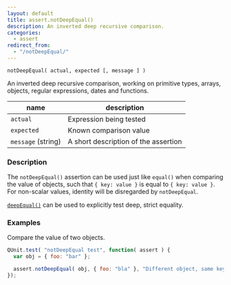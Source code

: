 ```yaml
---
layout: default
title: assert.notDeepEqual()
description: An inverted deep recursive comparison.
categories:
  - assert
redirect_from:
  - "/notDeepEqual/"
---
```


`notDeepEqual( actual, expected [, message ] )`

An inverted deep recursive comparison, working on primitive types, arrays, objects, regular expressions, dates and functions.

| name               | description                          |
|--------------------|--------------------------------------|
| `actual`           | Expression being tested              |
| `expected`         | Known comparison value               |
| `message` (string) | A short description of the assertion |

### Description

The `notDeepEqual()` assertion can be used just like `equal()` when comparing the value of objects, such that `{ key: value }` is equal to `{ key: value }`. For non-scalar values, identity will be disregarded by `notDeepEqual`.

[`deepEqual()`](./deepEqual.md) can be used to explicitly test deep, strict equality.

### Examples

Compare the value of two objects.

```js
QUnit.test( "notDeepEqual test", function( assert ) {
  var obj = { foo: "bar" };

  assert.notDeepEqual( obj, { foo: "bla" }, "Different object, same key, different value, not equal" );
});
```
